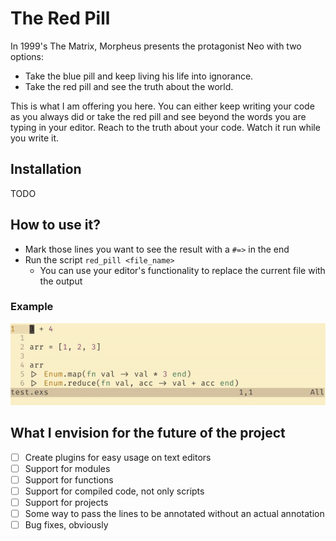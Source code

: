 # The Red Pill

In 1999's The Matrix, Morpheus presents the protagonist Neo with two options:
- Take the blue pill and keep living his life into ignorance.
- Take the red pill and see the truth about the world.

This is what I am offering you here.
You can either keep writing your code as you always did or take the red pill and see beyond the words you are typing in your editor.
Reach to the truth about your code. Watch it run while you write it.

## Installation
TODO

## How to use it?
- Mark those lines you want to see the result with a `#=>` in the end
- Run the script `red_pill <file_name>`
  - You can use your editor's functionality to replace the current file with the output

### Example
![Example on Vim](examples/usage-on-vim.gif)

## What I envision for the future of the project
- [ ] Create plugins for easy usage on text editors
- [ ] Support for modules
- [ ] Support for functions
- [ ] Support for compiled code, not only scripts
- [ ] Support for projects
- [ ] Some way to pass the lines to be annotated without an actual annotation
- [ ] Bug fixes, obviously
